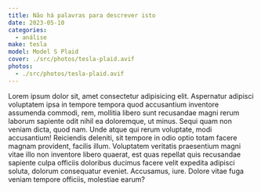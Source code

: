 ```yaml
---
title: Não há palavras para descrever isto
date: 2023-05-10
categories:
  - análise
make: tesla
model: Model S Plaid
cover: ./src/photos/tesla-plaid.avif
photos:
  - ./src/photos/tesla-plaid.avif
---
```

Lorem ipsum dolor sit, amet consectetur adipisicing elit. Aspernatur adipisci voluptatem ipsa in tempore tempora quod accusantium inventore assumenda commodi, rem, mollitia libero sunt recusandae magni rerum laborum sapiente odit nihil ea doloremque, ut minus. Sequi quam non veniam dicta, quod nam. Unde atque qui rerum voluptate, modi accusantium! Reiciendis deleniti, sit tempore in odio optio totam facere magnam provident, facilis illum. Voluptatem veritatis praesentium magni vitae illo non inventore libero quaerat, est quas repellat quis recusandae sapiente culpa officiis doloribus ducimus facere velit expedita adipisci soluta, dolorum consequatur eveniet. Accusamus, iure. Dolore vitae fuga veniam tempore officiis, molestiae earum?
